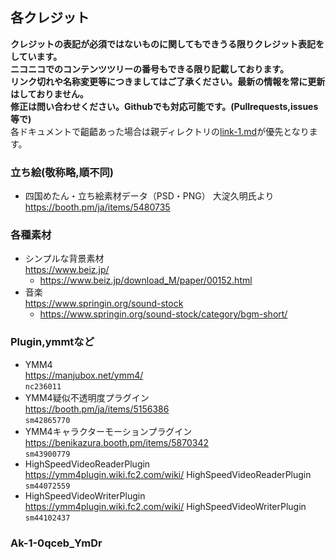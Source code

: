 ## 各クレジット
**クレジットの表記が必須ではないものに関してもできうる限りクレジット表記をしています。**  
**ニコニコでのコンテンツツリーの番号もできる限り記載しております。**  
**リンク切れや名称変更等につきましてはご了承ください。最新の情報を常に更新はしておりません。**  
**修正は問い合わせください。Githubでも対応可能です。(Pullrequests,issues等で)**  
各ドキュメントで齟齬あった場合は親ディレクトリの[link-1.md](../link-1.md)が優先となります。

### 立ち絵(敬称略,順不同)
- 四国めたん・立ち絵素材データ（PSD・PNG） 大淀久明氏より  
https://booth.pm/ja/items/5480735  

### 各種素材
- シンプルな背景素材   
https://www.beiz.jp/  
    - https://www.beiz.jp/download_M/paper/00152.html  
- 音楽  
https://www.springin.org/sound-stock  
    - https://www.springin.org/sound-stock/category/bgm-short/  

### Plugin,ymmtなど
- YMM4  
https://manjubox.net/ymm4/  
`nc236011`  
- YMM4疑似不透明度プラグイン  
https://booth.pm/ja/items/5156386  
`sm42865770`  
- YMM4キャラクターモーションプラグイン  
https://benikazura.booth.pm/items/5870342  
`sm43900779`  
- HighSpeedVideoReaderPlugin  
https://ymm4plugin.wiki.fc2.com/wiki/   HighSpeedVideoReaderPlugin  
`sm44072559`  
- HighSpeedVideoWriterPlugin  
https://ymm4plugin.wiki.fc2.com/wiki/  HighSpeedVideoWriterPlugin  
`sm44102437`  


### Ak-1-0qceb_YmDr
